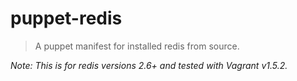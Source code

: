 # puppet-redis

> A puppet manifest for installed redis from source.

_Note: This is for redis versions 2.6+ and tested with Vagrant v1.5.2._
